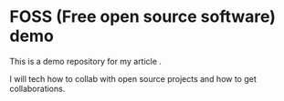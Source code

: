 # FOSS (Free open source software) demo

This is a demo repository for my article <insert link>.

I will tech how to collab with open source projects and how to get collaborations.
